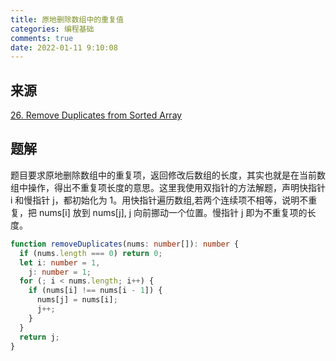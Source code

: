 ```yaml
---
title: 原地删除数组中的重复值
categories: 编程基础
comments: true
date: 2022-01-11 9:10:08
---
```

## 来源

[26. Remove Duplicates from Sorted Array](https://leetcode-cn.com/problems/remove-duplicates-from-sorted-array/)

## 题解

题目要求原地删除数组中的重复项，返回修改后数组的长度，其实也就是在当前数组中操作，得出不重复项长度的意思。这里我使用双指针的方法解题，声明快指针 i 和慢指针 j，都初始化为 1。用快指针遍历数组,若两个连续项不相等，说明不重复，把 nums[i] 放到 nums[j], j 向前挪动一个位置。慢指针 j 即为不重复项的长度。

```ts
function removeDuplicates(nums: number[]): number {
  if (nums.length === 0) return 0;
  let i: number = 1,
    j: number = 1;
  for (; i < nums.length; i++) {
    if (nums[i] !== nums[i - 1]) {
      nums[j] = nums[i];
      j++;
    }
  }
  return j;
}
```